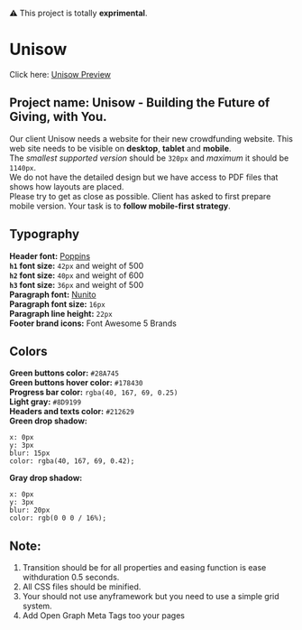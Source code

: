 ⚠ This project is totally **exprimental**.

# Unisow
Click here: [Unisow Preview](https://htmlpreview.github.io/?https://github.com/ashkheid/karademy-assignments/blob/main/01-website-unisow/index.html)

## Project name: Unisow - Building the Future of Giving, with You.
Our client Unisow needs a website for their new crowdfunding website. This web site needs to be visible on **desktop**, **tablet** and **mobile**.<br />The *smallest supported version* should be `320px` and *maximum* it should be `1140px`.<br />We do not have the detailed design but we have access to PDF files that shows how layouts are placed.<br />Please try to get as close as possible. Client has asked to first prepare mobile version. Your task is to **follow mobile-first strategy**.

## Typography

**Header font:** [Poppins](https://fonts.google.com/specimen/Poppins)<br />
**`h1` font size:** `42px` and weight of 500<br />
**`h2` font size:** `40px` and weight of 600<br />
**`h3` font size:** `36px` and weight of 500<br />
**Paragraph font:** [Nunito](https://fonts.google.com/specimen/Nunito)<br />
**Paragraph font size:** `16px`<br />
**Paragraph line height:** `22px`<br />
**Footer brand icons:** Font Awesome 5 Brands<br />

## Colors

**Green buttons color:** `#28A745`<br />
**Green buttons hover color:** `#178430`<br />
**Progress bar color:** `rgba(40, 167, 69, 0.25)`<br />
**Light gray:** `#8D9199`<br />
**Headers and texts color:** `#212629`<br />
**Green drop shadow:**<br />

    x: 0px
    y: 3px
    blur: 15px
    color: rgba(40, 167, 69, 0.42);

**Gray drop shadow:**<br />

    x: 0px
    y: 3px
    blur: 20px
    color: rgb(0 0 0 / 16%);

## Note:

 1. Transition should be for all properties and easing function is ease withduration 0.5 seconds.
 2. All CSS files should be minified.
 3. Your should not use anyframework but you need to use a simple grid system.
 4. Add Open Graph Meta Tags too your pages
